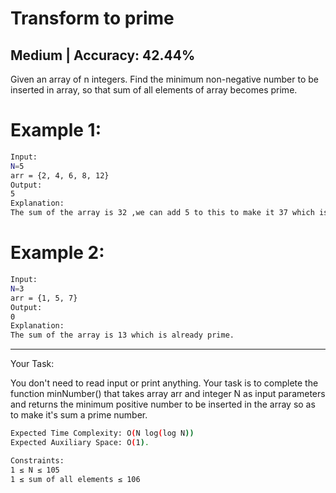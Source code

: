 # Transform to prime

## Medium  |   Accuracy: 42.44%

<p>Given an array of n integers. Find the minimum non-negative number to be inserted in array, so that sum of all elements of array becomes prime.</p>

# Example 1:
```bash
Input:
N=5
arr = {2, 4, 6, 8, 12}
Output:  
5
Explanation: 
The sum of the array is 32 ,we can add 5 to this to make it 37 which is a prime number.
```

# Example 2:
```bash
Input:
N=3
arr = {1, 5, 7}
Output:  
0 
Explanation: 
The sum of the array is 13 which is already prime. 
```

<hr>

<span>Your Task:</span>
<p>You don't need to read input or print anything. Your task is to complete the function minNumber() that takes array arr and integer N as input parameters and returns the minimum positive number to be inserted in the array so as to make it's sum a prime number.</p>

```bash
Expected Time Complexity: O(N log(log N))
Expected Auxiliary Space: O(1).

Constraints:
1 ≤ N ≤ 105
1 ≤ sum of all elements ≤ 106
```

